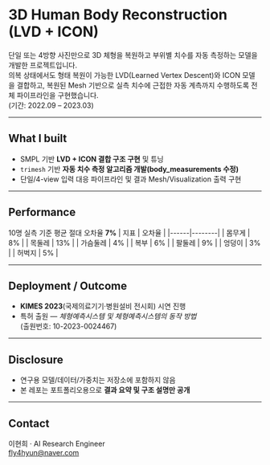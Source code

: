 # 3D Human Body Reconstruction (LVD + ICON)

단일 또는 4방향 사진만으로 3D 체형을 복원하고 부위별 치수를 자동 측정하는 모델을 개발한 프로젝트입니다.  
의복 상태에서도 형태 복원이 가능한 LVD(Learned Vertex Descent)와 ICON 모델을 결합하고, 복원된 Mesh 기반으로 실측 치수에 근접한 자동 계측까지 수행하도록 전체 파이프라인을 구현했습니다.  
(기간: 2022.09 – 2023.03)

---

## What I built
- SMPL 기반 **LVD + ICON 결합 구조 구현** 및 튜닝
- `trimesh` 기반 **자동 치수 측정 알고리즘 개발(body_measurements 수정)**
- 단일/4-view 입력 대응 파이프라인 및 결과 Mesh/Visualization 출력 구현

---

## Performance
10명 실측 기준 평균 절대 오차율 **7%**
| 지표 | 오차율 |
|------|--------|
| 몸무게 | 8% |
| 목둘레 | 13% |
| 가슴둘레 | 4% |
| 복부 | 6% |
| 팔둘레 | 9% |
| 엉덩이 | 3% |
| 허벅지 | 5% |

---

## Deployment / Outcome
- **KIMES 2023**(국제의료기기·병원설비 전시회) 시연 진행
- 특허 출원 — *체형예측시스템 및 체형예측시스템의 동작 방법*  
  (출원번호: 10-2023-0024467)

---

## Disclosure
- 연구용 모델/데이터/가중치는 저장소에 포함하지 않음
- 본 레포는 포트폴리오용으로 **결과 요약 및 구조 설명만 공개**

---

## Contact
이현희 · AI Research Engineer  
fly4hyun@naver.com
